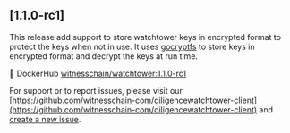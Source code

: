 ## [1.1.0-rc1]

This release add support to store watchtower keys in encrypted format to 
protect the keys when not in use. It uses 
[gocryptfs](https://github.com/rfjakob/gocryptfs) to store keys in 
encrypted format and decrypt the keys at run time.

:whale: DockerHub 
[witnesschain/watchtower:1.1.0-rc1](https://hub.docker.com/r/witnesschain/watchtower/tags)


For support or to report issues, please visit our [https://github.com/witnesschain-com/diligencewatchtower-client](https://github.com/witnesschain-com/diligencewatchtower-client) and [create a new issue](https://github.com/witnesschain-com/diligencewatchtower-client/issues).
